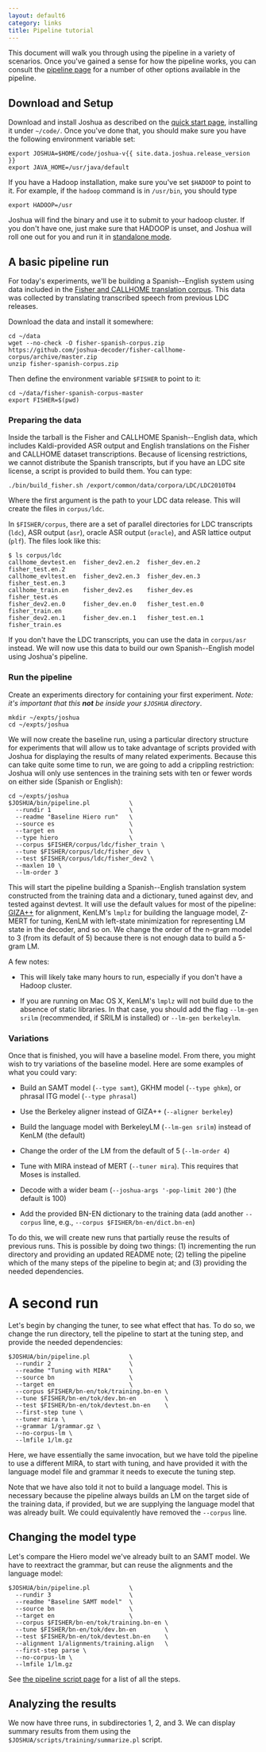 ```yaml
---
layout: default6
category: links
title: Pipeline tutorial
---
```


This document will walk you through using the pipeline in a variety of scenarios. Once you've gained a
sense for how the pipeline works, you can consult the [pipeline page](pipeline.html) for a number of
other options available in the pipeline.

## Download and Setup

Download and install Joshua as described on the [quick start page](index.html), installing it under
`~/code/`. Once you've done that, you should make sure you have the following environment variable set:

    export JOSHUA=$HOME/code/joshua-v{{ site.data.joshua.release_version }}
    export JAVA_HOME=/usr/java/default

If you have a Hadoop installation, make sure you've set `$HADOOP` to point to it. For example, if the `hadoop` command is in `/usr/bin`,
you should type

    export HADOOP=/usr

Joshua will find the binary and use it to submit to your hadoop cluster. If you don't have one, just
make sure that HADOOP is unset, and Joshua will roll one out for you and run it in
[standalone mode](https://hadoop.apache.org/docs/r1.2.1/single_node_setup.html). 

## A basic pipeline run

For today's experiments, we'll be building a Spanish--English system using data included in the
[Fisher and CALLHOME translation corpus](/data/fisher-callhome-corpus/). This
data was collected by translating transcribed speech from previous LDC releases.

Download the data and install it somewhere:

    cd ~/data
    wget --no-check -O fisher-spanish-corpus.zip https://github.com/joshua-decoder/fisher-callhome-corpus/archive/master.zip
    unzip fisher-spanish-corpus.zip

Then define the environment variable `$FISHER` to point to it:

    cd ~/data/fisher-spanish-corpus-master
    export FISHER=$(pwd)
    
### Preparing the data

Inside the tarball is the Fisher and CALLHOME Spanish--English data, which includes Kaldi-provided
ASR output and English translations on the Fisher and CALLHOME  dataset transcriptions. Because of
licensing restrictions, we cannot distribute the Spanish transcripts, but if you have an LDC site
license, a script is provided to build them. You can type:

    ./bin/build_fisher.sh /export/common/data/corpora/LDC/LDC2010T04

Where the first argument is the path to your LDC data release. This will create the files in `corpus/ldc`.

In `$FISHER/corpus`, there are a set of parallel directories for LDC transcripts (`ldc`), ASR output
(`asr`), oracle ASR output (`oracle`), and ASR lattice output (`plf`). The files look like this:

    $ ls corpus/ldc
    callhome_devtest.en  fisher_dev2.en.2  fisher_dev.en.2   fisher_test.en.2
    callhome_evltest.en  fisher_dev2.en.3  fisher_dev.en.3   fisher_test.en.3
    callhome_train.en    fisher_dev2.es    fisher_dev.es     fisher_test.es
    fisher_dev2.en.0     fisher_dev.en.0   fisher_test.en.0  fisher_train.en
    fisher_dev2.en.1     fisher_dev.en.1   fisher_test.en.1  fisher_train.es

If you don't have the LDC transcripts, you can use the data in `corpus/asr` instead. We will now use
this data to build our own Spanish--English model using Joshua's pipeline.
    
### Run the pipeline

Create an experiments directory for containing your first experiment. *Note: it's important that
this **not** be inside your `$JOSHUA` directory*.

    mkdir ~/expts/joshua
    cd ~/expts/joshua
    
We will now create the baseline run, using a particular directory structure for experiments that
will allow us to take advantage of scripts provided with Joshua for displaying the results of many
related experiments. Because this can take quite some time to run, we are going to add a crippling
restriction: Joshua will only use sentences in the training sets with ten or fewer words on either
side (Spanish or English):

    cd ~/expts/joshua
    $JOSHUA/bin/pipeline.pl           \
      --rundir 1                      \
      --readme "Baseline Hiero run"   \
      --source es                     \
      --target en                     \
      --type hiero                    \
      --corpus $FISHER/corpus/ldc/fisher_train \
      --tune $FISHER/corpus/ldc/fisher_dev \
      --test $FISHER/corpus/ldc/fisher_dev2 \
      --maxlen 10 \
      --lm-order 3
      
This will start the pipeline building a Spanish--English translation system constructed from the
training data and a dictionary, tuned against dev, and tested against devtest. It will use the
default values for most of the pipeline: [GIZA++](https://code.google.com/p/giza-pp/) for alignment,
KenLM's `lmplz` for building the language model, Z-MERT for tuning, KenLM with left-state
minimization for representing LM state in the decoder, and so on. We change the order of the n-gram
model to 3 (from its default of 5) because there is not enough data to build a 5-gram LM.

A few notes:

- This will likely take many hours to run, especially if you don't have a Hadoop cluster.

- If you are running on Mac OS X, KenLM's `lmplz` will not build due to the absence of static
  libraries. In that case, you should add the flag `--lm-gen srilm` (recommended, if SRILM is
  installed) or `--lm-gen berkeleylm`.

### Variations

Once that is finished, you will have a baseline model. From there, you might wish to try variations
of the baseline model. Here are some examples of what you could vary:

- Build an SAMT model (`--type samt`), GKHM model (`--type ghkm`), or phrasal ITG model (`--type phrasal`) 
   
- Use the Berkeley aligner instead of GIZA++ (`--aligner berkeley`)
   
- Build the language model with BerkeleyLM (`--lm-gen srilm`) instead of KenLM (the default)

- Change the order of the LM from the default of 5 (`--lm-order 4`)

- Tune with MIRA instead of MERT (`--tuner mira`). This requires that Moses is installed.
   
- Decode with a wider beam (`--joshua-args '-pop-limit 200'`) (the default is 100)

- Add the provided BN-EN dictionary to the training data (add another `--corpus` line, e.g., `--corpus $FISHER/bn-en/dict.bn-en`)

To do this, we will create new runs that partially reuse the results of previous runs. This is
possible by doing two things: (1) incrementing the run directory and providing an updated README
note; (2) telling the pipeline which of the many steps of the pipeline to begin at; and (3)
providing the needed dependencies.

# A second run

Let's begin by changing the tuner, to see what effect that has. To do so, we change the run
directory, tell the pipeline to start at the tuning step, and provide the needed dependencies:

    $JOSHUA/bin/pipeline.pl           \
      --rundir 2                      \
      --readme "Tuning with MIRA"     \
      --source bn                     \
      --target en                     \
      --corpus $FISHER/bn-en/tok/training.bn-en \
      --tune $FISHER/bn-en/tok/dev.bn-en        \
      --test $FISHER/bn-en/tok/devtest.bn-en    \
      --first-step tune \
      --tuner mira \
      --grammar 1/grammar.gz \
      --no-corpus-lm \
      --lmfile 1/lm.gz
      
 Here, we have essentially the same invocation, but we have told the pipeline to use a different
 MIRA, to start with tuning, and have provided it with the language model file and grammar it needs
 to execute the tuning step. 
 
 Note that we have also told it not to build a language model. This is necessary because the
 pipeline always builds an LM on the target side of the training data, if provided, but we are
 supplying the language model that was already built. We could equivalently have removed the
 `--corpus` line.
 
## Changing the model type

Let's compare the Hiero model we've already built to an SAMT model. We have to reextract the
grammar, but can reuse the alignments and the language model:

    $JOSHUA/bin/pipeline.pl           \
      --rundir 3                      \
      --readme "Baseline SAMT model"  \
      --source bn                     \
      --target en                     \
      --corpus $FISHER/bn-en/tok/training.bn-en \
      --tune $FISHER/bn-en/tok/dev.bn-en        \
      --test $FISHER/bn-en/tok/devtest.bn-en    \
      --alignment 1/alignments/training.align   \
      --first-step parse \
      --no-corpus-lm \
      --lmfile 1/lm.gz

See [the pipeline script page](pipeline.html#steps) for a list of all the steps.

## Analyzing the results

We now have three runs, in subdirectories 1, 2, and 3. We can display summary results from them
using the `$JOSHUA/scripts/training/summarize.pl` script.
